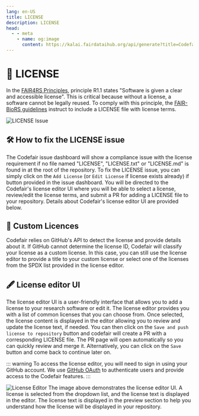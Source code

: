 ```yaml
---
lang: en-US
title: LICENSE
description: LICENSE
head:
  - - meta
    - name: og:image
      content: https://kalai.fairdataihub.org/api/generate?title=Codefair%20Documentation&description=LICENSE&app=codefair&org=fairdataihub
---
```


# :scroll: LICENSE

In the [FAIR4RS Principles](https://doi.org/10.1038/s41597-022-01710-x), principle R1.1 states "Software is given a clear and accessible license". This is critical because without a license, a software cannot be legally reused. To comply with this principle, the [FAIR-BioRS guidelines](https://doi.org/10.1038/s41597-023-02463-x) instruct to include a LICENSE file with license terms.

![LICENSE Issue](/license-issue-dashboard.png)

## :hammer_and_wrench: How to fix the LICENSE issue

The Codefair issue dashboard will show a compliance issue with the license requirement if no file named "LICENSE", "LICENSE.txt" or "LICENSE.md" is found in at the root of the repository. To fix the LICENSE issue, you can simply click on the `Add License` (or `Edit License` if license exists already) if button provided in the issue dashboard. You will be directed to the Codefair's license editor UI where you will be able to select a license, review/edit the license terms, and submit a PR for adding a LICENSE file to your repository. Details about Codefair's license editor UI are provided below.

## :memo: Custom Licences

Codefair relies on GitHub's API to detect the license and provide details about it. If GitHub cannot determine the license ID, Codefair will classify your license as a custom license. In this case, you can still use the license editor to provide a title to your custom license or select one of the licenses from the SPDX list provided in the license editor.

## :fountain_pen: License editor UI

The license editor UI is a user-friendly interface that allows you to add a license to your research software or edit it. The license editor provides you with a list of common licenses that you can choose from. Once selected, the license content is displayed in the editor allowing you to review and update the license text, if needed. You can then click on the `Save and push license to repository` button and codefair will create a PR with a corresponding LICENSE file. The PR page will open automatically so you can quickly review and merge it. Alternatively, you can click on the `Save` button and come back to continue later on.

::: warning
To access the license editor, you will need to sign in using your GitHub account. We use [GitHub OAuth](installation.html#oauth-sign-in-permissions) to authenticate users and provide access to the Codefair features.
:::

![License Editor](/license-editor.png)
The image above demonstrates the license editor UI. A license is selected from the dropdown list, and the license text is displayed in the editor. The license text is displayed in the preview section to help you understand how the license will be displayed in your repository.

